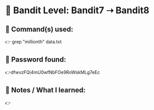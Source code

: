 # 🔐 Bandit Level: Bandit7 ➝ Bandit8
## 📂 Command(s) used:
👉 grep "millionth" data.txt

## 📄 Password found:
👉dfwvzFQi4mU0wfNbFOe9RoWskMLg7eEc 

## 🧠 Notes / What I learned:
👉 

